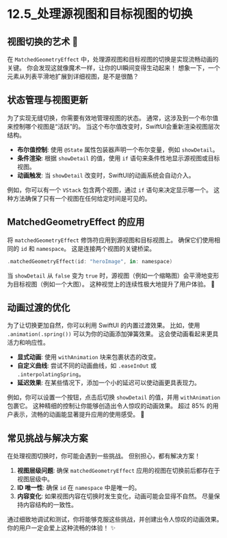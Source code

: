 ﻿# 12.5_处理源视图和目标视图的切换

## 视图切换的艺术 🎨

在 `MatchedGeometryEffect` 中，处理源视图和目标视图的切换是实现流畅动画的关键。 你会发现这就像魔术一样，让你的UI瞬间变得生动起来！ 想象一下，一个元素从列表平滑地扩展到详细视图，是不是很酷？

## 状态管理与视图更新

为了实现无缝切换，你需要有效地管理视图的状态。 通常，这涉及到一个布尔值来控制哪个视图是“活跃”的。 当这个布尔值改变时，SwiftUI会重新渲染视图层次结构。

*   **布尔值控制**: 使用 `@State` 属性包装器声明一个布尔变量，例如 `showDetail`。
*   **条件渲染**: 根据 `showDetail` 的值，使用 `if` 语句来条件性地显示源视图或目标视图。
*   **动画触发**: 当 `showDetail` 改变时，SwiftUI的动画系统会自动介入。

例如，你可以有一个 `VStack` 包含两个视图，通过 `if` 语句来决定显示哪一个。 这种方法确保了只有一个视图在任何给定时间是可见的。

## MatchedGeometryEffect 的应用

将 `matchedGeometryEffect` 修饰符应用到源视图和目标视图上。 确保它们使用相同的 `id` 和 `namespace`。 这是连接两个视图的关键桥梁。

```swift
.matchedGeometryEffect(id: "heroImage", in: namespace)
```

当 `showDetail` 从 `false` 变为 `true` 时，源视图（例如一个缩略图）会平滑地变形为目标视图（例如一个大图）。 这种视觉上的连续性极大地提升了用户体验。 🚀

## 动画过渡的优化

为了让切换更加自然，你可以利用 SwiftUI 的内置过渡效果。 比如，使用 `.animation(.spring())` 可以为你的动画添加弹簧效果。 这会使动画看起来更具活力和响应性。

*   **显式动画**: 使用 `withAnimation` 块来包裹状态的改变。
*   **自定义曲线**: 尝试不同的动画曲线，如 `.easeInOut` 或 `.interpolatingSpring`。
*   **延迟效果**: 在某些情况下，添加一个小的延迟可以使动画更具表现力。

例如，你可以设置一个按钮，点击后切换 `showDetail` 的值，并用 `withAnimation` 包裹它。 这种精细的控制让你能够创造出令人惊叹的动画效果。 超过 85% 的用户表示，流畅的动画能显著提升应用的使用感受。 🌟

## 常见挑战与解决方案

在处理视图切换时，你可能会遇到一些挑战。 但别担心，都有解决方案！

1.  **视图层级问题**: 确保 `matchedGeometryEffect` 应用的视图在切换前后都存在于视图层级中。
2.  **ID 唯一性**: 确保 `id` 在 `namespace` 中是唯一的。
3.  **内容变化**: 如果视图内容在切换时发生变化，动画可能会显得不自然。 尽量保持内容结构的一致性。

通过细致地调试和测试，你将能够克服这些挑战，并创建出令人惊叹的动画效果。 你的用户一定会爱上这种流畅的体验！ ✨


